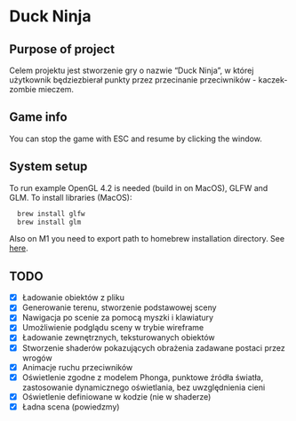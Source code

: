 # Duck Ninja

## Purpose of project

Celem projektu jest stworzenie gry o nazwie “Duck Ninja”, w której użytkownik będziezbierał punkty przez przecinanie przeciwników - kaczek-zombie mieczem.

## Game info

You can stop the game with ESC and resume by clicking the window.

## System setup

To run example OpenGL 4.2 is needed (build in on MacOS), GLFW and GLM.
To install libraries (MacOS):

```bash
  brew install glfw
  brew install glm
```

Also on M1 you need to export path to homebrew installation directory.
See [here](https://stackoverflow.com/questions/67373307/macos-m1-fatal-error-glfw-glfw3-h-file-not-found).

## TODO

- [x] Ładowanie obiektów z pliku
- [x] Generowanie terenu, stworzenie podstawowej sceny
- [x] Nawigacja po scenie za pomocą myszki i klawiatury
- [x] Umożliwienie podglądu sceny w trybie wireframe
- [x] Ładowanie zewnętrznych, teksturowanych obiektów
- [x] Stworzenie shaderów pokazujących obrażenia zadawane postaci przez wrogów
- [x] Animacje ruchu przeciwników
- [x] Oświetlenie zgodne z modelem Phonga, punktowe źródła światła, zastosowanie dynamicznego oświetlania, bez uwzględnienia cieni
- [x] Oświetlenie definiowane w kodzie (nie w shaderze)
- [x] Ładna scena (powiedzmy)
